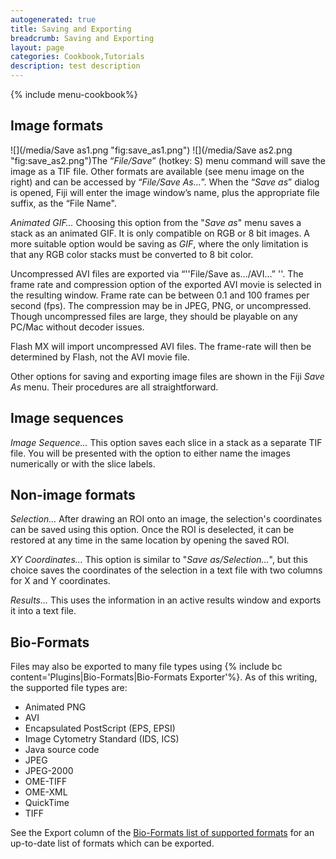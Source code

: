 ```yaml
---
autogenerated: true
title: Saving and Exporting
breadcrumb: Saving and Exporting
layout: page
categories: Cookbook,Tutorials
description: test description
---
```


{% include menu-cookbook%}


Image formats
-------------

![](/media/Save as1.png "fig:save_as1.png") ![](/media/Save as2.png "fig:save_as2.png")The “*File/Save*” (hotkey: S) menu command will save the image as a TIF file. Other formats are available (see menu image on the right) and can be accessed by “*File/Save As...*”. When the “*Save as*” dialog is opened, Fiji will enter the image window’s name, plus the appropriate file suffix, as the “File Name".

*Animated GIF…* Choosing this option from the "*Save as*" menu saves a stack as an animated GIF. It is only compatible on RGB or 8 bit images. A more suitable option would be saving as *GIF*, where the only limitation is that any RGB color stacks must be converted to 8 bit color.

Uncompressed AVI files are exported via “''File/Save as…/AVI…” ''. The frame rate and compression option of the exported AVI movie is selected in the resulting window. Frame rate can be between 0.1 and 100 frames per second (fps). The compression may be in JPEG, PNG, or uncompressed. Though uncompressed files are large, they should be playable on any PC/Mac without decoder issues.

Flash MX will import uncompressed AVI files. The frame-rate will then be determined by Flash, not the AVI movie file.

Other options for saving and exporting image files are shown in the Fiji *Save As* menu. Their procedures are all straightforward.

Image sequences
---------------

*Image Sequence...* This option saves each slice in a stack as a separate TIF file. You will be presented with the option to either name the images numerically or with the slice labels.

Non-image formats
-----------------

*Selection...* After drawing an ROI onto an image, the selection's coordinates can be saved using this option. Once the ROI is deselected, it can be restored at any time in the same location by opening the saved ROI.

*XY Coordinates...* This option is similar to "*Save as/Selection...*", but this choice saves the coordinates of the selection in a text file with two columns for X and Y coordinates.

*Results...* This uses the information in an active results window and exports it into a text file.

Bio-Formats
-----------

Files may also be exported to many file types using {% include bc content='Plugins|Bio-Formats|Bio-Formats Exporter'%}. As of this writing, the supported file types are:

-   Animated PNG
-   AVI
-   Encapsulated PostScript (EPS, EPSI)
-   Image Cytometry Standard (IDS, ICS)
-   Java source code
-   JPEG
-   JPEG-2000
-   OME-TIFF
-   OME-XML
-   QuickTime
-   TIFF

See the Export column of the [Bio-Formats list of supported formats](http://openmicroscopy.org/site/support/bio-formats5/supported-formats.html) for an up-to-date list of formats which can be exported.

 
